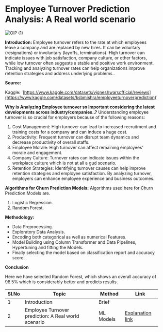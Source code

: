  # Employee Turnover Prediction Analysis: A Real world scenario

![OIP (1)](https://github.com/V-Vibee/My-Projects-2.0/assets/91024678/ea29922d-558f-444b-a377-66ba30d0cf4e)




**Introduction:**
Employee turnover refers to the rate at which employees leave a company and are replaced by new hires. It can be voluntary (resignations) or involuntary (layoffs, terminations). High turnover can indicate issues with job satisfaction, company culture, or other factors, while low turnover often suggests a stable and positive work environment. Tracking and analyzing turnover rates can help organizations improve retention strategies and address underlying problems..


**Source:** 

Kaggle: '[https://www.kaggle.com/datasets/vigneshwarsofficial/reviews](https://www.kaggle.com/datasets/ksbmishra/employeeturnoverprediction)'

**Why is Analyzing Employee turnover so Important considering the latest developments across industry/companies..?** 
    Understanding employee turnover is so crucial for employers because of the following reasons:

1. Cost Management: High turnover can lead to increased recruitment and training costs for a company and can induce a huge cost.
2. Productivity: Frequent turnover can disrupt team dynamics and decrease productivity of overall staffs.
3. Employee Morale: High turnover can affect remaining employees’ morale and engagement.
4. Company Culture: Turnover rates can indicate issues within the workplace culture which is not at all a gud scenario.
5. Retention Strategies: Identifying turnover causes can help improve retention strategies and employee satisfaction.
By analyzing turnover, employers can enhance employee experience and business outcomes.



**Algorithms for Churn Prediction Models:**
Algorithms used here for Churn Prediction Models are.
1. Logistic Regression.
2. Random Forest.

   
**Methodology:**
- Data Preprocessing.
- Exploratory Data Analysis.
- Encoding both categorical as well as numerical Features.
- Model Building using Column Transformer and Data Pipelines, Hypertuning and fitting the Models.
- Finally selecting the model based on classification report and accuracy score.


 **Conclusion** 
 
Here we have selected Random Forest, which shows an overall accuracy of 98.5% which is considerably better and predicts results.



| Sl.No| Topic| Method| Link|
|-|-|-|-|
|1| Introduction | Brief |[ ](-)
|2| Employee Turnover prediction: A Real world scenario | ML Models |[ Explanation link](https://colab.research.google.com/drive/1ouEnvHj2NcW0-TQ4uBqc_5n5gMtykROM#scrollTo=7bLMcvlylmPf)

